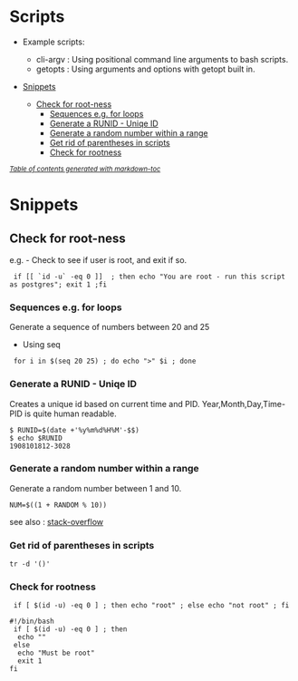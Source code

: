 # Scripts

- Example scripts:
  - cli-argv : Using positional command line arguments to bash scripts.
  - getopts : Using arguments and options with getopt built in.

- [Snippets](#snippets)
  * [Check for root-ness](#check-for-root-ness)
    + [Sequences e.g. for loops](#sequences-eg-for-loops)
    + [Generate a RUNID - Uniqe ID](#generate-a-runid---uniqe-id)
    + [Generate a random number within a range](#generate-a-random-number-within-a-range)
    + [Get rid of parentheses in scripts](#get-rid-of-parentheses-in-scripts)
    + [Check for rootness](#check-for-rootness)

<small><i><a href='http://ecotrust-canada.github.io/markdown-toc/'>Table of contents generated with markdown-toc</a></i></small>



# Snippets

## Check for root-ness
e.g. - Check to see if user is root, and exit if so.
```
 if [[ `id -u` -eq 0 ]]  ; then echo "You are root - run this script as postgres"; exit 1 ;fi
```

### Sequences e.g. for loops
Generate a sequence of numbers between 20 and 25
* Using seq
```
 for i in $(seq 20 25) ; do echo ">" $i ; done
 ```
 

### Generate a RUNID - Uniqe ID
Creates a unique id based on current time and PID. Year,Month,Day,Time-PID is quite human readable.
```
$ RUNID=$(date +'%y%m%d%H%M'-$$)
$ echo $RUNID
1908101812-3028
```

### Generate a random number within a range
Generate a random number between 1 and 10.
```
NUM=$((1 + RANDOM % 10))
```
see also : [stack-overflow](https://stackoverflow.com/questions/1194882/how-to-generate-random-number-in-bash)



### Get rid of parentheses in scripts
```tr -d '()'```
### Check for rootness
```  if [ $(id -u) -eq 0 ] ; then echo "root" ; else echo "not root" ; fi ```
```
#!/bin/bash
 if [ $(id -u) -eq 0 ] ; then
  echo ""
 else
  echo "Must be root"
  exit 1
fi
```
